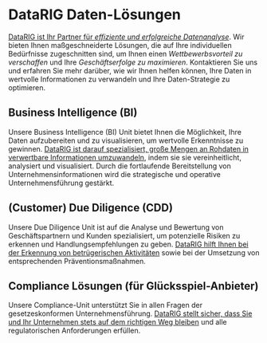 # DataRIG Daten-Lösungen

[DataRIG ist Ihr Partner für *effiziente und erfolgreiche Datenanalyse*][datarig]. Wir bieten Ihnen maßgeschneiderte Lösungen, die auf Ihre individuellen Bedürfnisse zugeschnitten sind, um Ihnen einen *Wettbewerbsvorteil zu verschaffen* und Ihre *Geschäftserfolge zu maximieren*. Kontaktieren Sie uns und erfahren Sie mehr darüber, wie wir Ihnen helfen können, Ihre Daten in wertvolle Informationen zu verwandeln und Ihre Daten-Strategie zu optimieren.

## Business Intelligence (BI)

Unsere Business Intelligence (BI) Unit bietet Ihnen die Möglichkeit, Ihre Daten aufzubereiten und zu visualisieren, um wertvolle Erkenntnisse zu gewinnen. [DataRIG ist darauf spezialisiert, große Mengen an Rohdaten in verwertbare Informationen umzuwandeln][datarig], indem sie sie vereinheitlicht, analysiert und visualisiert. Durch die fortlaufende Bereitstellung von Unternehmensinformationen wird die strategische und operative Unternehmensführung gestärkt.

## (Customer) Due Diligence (CDD)

Unsere Due Diligence Unit ist auf die Analyse und Bewertung von Geschäftspartnern und Kunden spezialisiert, um potenzielle Risiken zu erkennen und Handlungsempfehlungen zu geben. [DataRIG hilft Ihnen bei der Erkennung von betrügerischen Aktivitäten][datarig] sowie bei der Umsetzung von entsprechenden Präventionsmaßnahmen.

## Compliance Lösungen (für Glücksspiel-Anbieter)

Unsere Compliance-Unit unterstützt Sie in allen Fragen der gesetzeskonformen Unternehmensführung. [DataRIG stellt sicher, dass Sie und Ihr Unternehmen stets auf dem richtigen Weg bleiben][datarig] und alle regulatorischen Anforderungen erfüllen.

[datarig]: https://datarig.de
